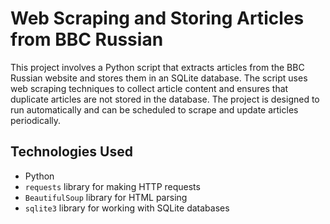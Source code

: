 # Web Scraping and Storing Articles from BBC Russian

This project involves a Python script that extracts articles from the BBC Russian website and stores them in an SQLite database. The script uses web scraping techniques to collect article content and ensures that duplicate articles are not stored in the database. The project is designed to run automatically and can be scheduled to scrape and update articles periodically.

## Technologies Used

- Python
- `requests` library for making HTTP requests
- `BeautifulSoup` library for HTML parsing
- `sqlite3` library for working with SQLite databases
